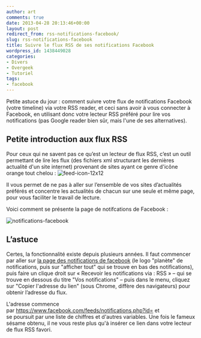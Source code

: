 ```yaml
---
author: art
comments: true
date: 2013-04-28 20:13:46+00:00
layout: post
redirect_from: rss-notifications-facebook/
slug: rss-notifications-facebook
title: Suivre le flux RSS de ses notifications Facebook
wordpress_id: 1438449028
categories:
- Divers
- Overgeek
- Tutoriel
tags:
- facebook
---
```


Petite astuce du jour : comment suivre votre flux de notifications Facebook (votre timeline) via votre RSS reader, et ceci sans avoir à vous connecter à Facebook, en utilisant donc votre lecteur RSS préféré pour lire vos notifications (pas Google reader bien sûr, mais l'une de ses alternatives).


## Petite introduction aux flux RSS


Pour ceux qui ne savent pas ce qu’est un lecteur de flux RSS, c’est un outil permettant de lire les flux (des fichiers xml structurant les dernières actualité d'un site internet) provenant de sites ayant ce genre d'icône orange tout chelou : <img alt="feed-icon-12x12" data-src="https://static.irz.fr/2013/04/feed-icon-12x12.jpg" src="https://static.irz.fr/thumb.php?size=<100&crop=0&src=https://static.irz.fr/2013/04/feed-icon-12x12.jpg" />

Il vous permet de ne pas à aller sur l’ensemble de vos sites d’actualités préférés et concentre les actualités de chacun sur une seule et même page, pour vous faciliter le travail de lecture.

Voici comment se présente la page de notifcations de Facebook :

<img alt="notifications-facebook" data-src="https://static.irz.fr/2013/04/notifications-facebook-640x285.png" src="https://static.irz.fr/thumb.php?size=<100&crop=0&src=https://static.irz.fr/2013/04/notifications-facebook-640x285.png" />


## L’astuce


Certes, la fonctionnalité existe depuis plusieurs années. Il faut commencer par aller sur [la page des notifications de facebook](http://www.facebook.com/notifications.php) (le logo "planète" de notifications, puis sur "afficher tout" qui se trouve en bas des notifications), puis faire un clique droit sur « Recevoir les notifications via : RSS » – qui se trouve en dessous du titre "Vos notifications" – puis dans le menu, cliquez sur "Copier l'adresse du lien" (sous Chrome, diffère des navigateurs) pour obtenir l’adresse du flux.

L'adresse commence par https://www.facebook.com/feeds/notifications.php?id= et se poursuit par une liste de chiffres et d'autres variables. Une fois le fameux sésame obtenu, il ne vous reste plus qu'à insérer ce lien dans votre lecteur de flux RSS favori.
